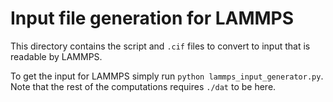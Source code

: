 # Input file generation for LAMMPS

This directory contains the script and `.cif` files to convert to input that is readable by LAMMPS.

To get the input for LAMMPS simply run `python lammps_input_generator.py`. Note that the rest of the computations requires `./dat` to be here.